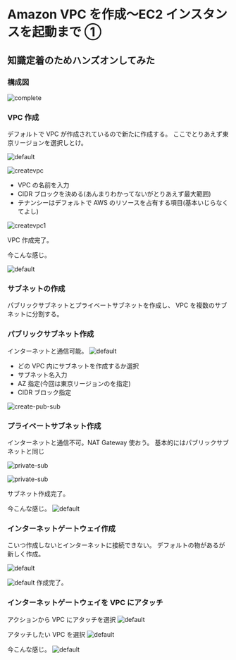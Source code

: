 # Amazon VPC を作成〜EC2 インスタンスを起動まで ①
  
## 知識定着のためハンズオンしてみた  
  
### 構成図    
![complete](/image/vpc/vpc.drawio.png)  

### VPC 作成

デフォルトで VPC が作成されているので新たに作成する。
ここでとりあえず東京リージョンを選択しとけ。

![default](/image/vpc/defaultvpc.png)

![createvpc](/image/vpc/createvpc.png)

- VPC の名前を入力
- CIDR ブロックを決める(あんまりわかってないがとりあえず最大範囲)
- テナンシーはデフォルトで AWS のリソースを占有する項目(基本いじらなくてよし)

![createvpc1](/image/vpc/create-vpc.png)

VPC 作成完了。

今こんな感じ。

![default](/image/vpc/vpc1.drawio.png)

### サブネットの作成

パブリックサブネットとプライベートサブネットを作成し、
VPC を複数のサブネットに分割する。

### パブリックサブネット作成

インターネットと通信可能。
![default](/image/vpc/public-sb.png)

- どの VPC 内にサブネットを作成するか選択
- サブネット名入力
- AZ 指定(今回は東京リージョンのを指定)
- CIDR ブロック指定

![create-pub-sub](/image/vpc/create-pub-sub.png)

### プライベートサブネット作成

インターネットと通信不可。NAT Gateway 使おう。
基本的にはパブリックサブネットと同じ

![private-sub](/image/vpc/private-sub.png)

![private-sub](/image/vpc/create-pri-sb.png)

サブネット作成完了。

今こんな感じ。
![default](/image/vpc/vpc2.drawio.png)

### インターネットゲートウェイ作成

こいつ作成しないとインターネットに接続できない。
デフォルトの物があるが新しく作成。

![default](/image/vpc/internet-gateway.png)

![default](/image/vpc/create-int-ga.png)
作成完了。

### インターネットゲートウェイを VPC にアタッチ

アクションから VPC にアタッチを選択
![default](/image/vpc/vpc-attach1.png)

アタッチしたい VPC を選択
![default](/image/vpc/vpc-attach2.png)

今こんな感じ。
![default](/image/vpc/vpc3.drawio.png)
